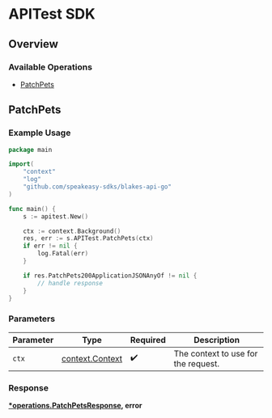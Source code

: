 # APITest SDK

## Overview

### Available Operations

* [PatchPets](#patchpets)

## PatchPets

### Example Usage

```go
package main

import(
	"context"
	"log"
	"github.com/speakeasy-sdks/blakes-api-go"
)

func main() {
    s := apitest.New()

    ctx := context.Background()
    res, err := s.APITest.PatchPets(ctx)
    if err != nil {
        log.Fatal(err)
    }

    if res.PatchPets200ApplicationJSONAnyOf != nil {
        // handle response
    }
}
```

### Parameters

| Parameter                                             | Type                                                  | Required                                              | Description                                           |
| ----------------------------------------------------- | ----------------------------------------------------- | ----------------------------------------------------- | ----------------------------------------------------- |
| `ctx`                                                 | [context.Context](https://pkg.go.dev/context#Context) | :heavy_check_mark:                                    | The context to use for the request.                   |


### Response

**[*operations.PatchPetsResponse](../../models/operations/patchpetsresponse.md), error**


